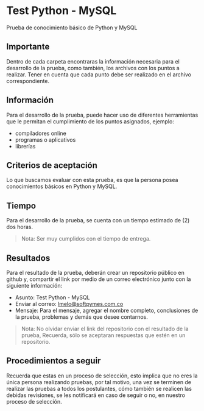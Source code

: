 # Test Python - MySQL

Prueba de conocimiento básico de Python y MySQL

## Importante

Dentro de cada carpeta encontraras la información necesaria para el desarrollo de la prueba,
como también, los archivos con los puntos a realizar. Tener en cuenta que cada punto
debe ser realizado en el archivo correspondiente.

## Información

Para el desarrollo de la prueba, puede hacer uso de diferentes herramientas que le permitan
el cumplimiento de los puntos asignados, ejemplo:

- compiladores online
- programas o aplicativos
- librerías

## Criterios de aceptación

Lo que buscamos evaluar con esta prueba, es que la persona posea conocimientos básicos en Python y MySQL.

## Tiempo

Para el desarrollo de la prueba, se cuenta con un tiempo estimado de (2) dos horas.
> Nota: Ser muy cumplidos con el tiempo de entrega.

## Resultados

Para el resultado de la prueba, deberán crear un repositorio público en github y, compartir el link 
por medio de un correo electrónico junto con la siguiente información:

- Asunto: Test Python - MySQL
- Enviar al correo: lmelo@softpymes.com.co
- Mensaje: Para el mensaje, agregar el nombre completo, conclusiones de la prueba, problemas y demás que desee contarnos.
> Nota: No olvidar enviar el link del repositorio con el resultado de la prueba, Recuerda, sólo se aceptaran respuestas que estén en un repositorio.

## Procedimientos a seguir

Recuerda que estas en un proceso de selección, esto implica que no eres la única persona realizando pruebas, por tal motivo, una vez se terminen de realizar las pruebas a todos los postulantes, cómo también se realicen las debidas revisiones, se les notificará en caso de seguir o no, en nuestro proceso de selección.
